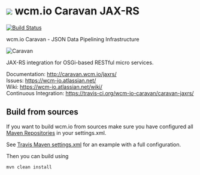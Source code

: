 <img src="http://wcm.io/images/favicon-16@2x.png"/> wcm.io Caravan JAX-RS
======
[![Build Status](https://travis-ci.org/wcm-io-caravan/caravan-jaxrs.png?branch=develop)](https://travis-ci.org/wcm-io-caravan/caravan-jaxrs)

wcm.io Caravan - JSON Data Pipelining Infrastructure

![Caravan](http://caravan.wcm.io/images/caravan.gif)

JAX-RS integration for OSGi-based RESTful micro services.

Documentation: http://caravan.wcm.io/jaxrs/<br/>
Issues: https://wcm-io.atlassian.net/<br/>
Wiki: https://wcm-io.atlassian.net/wiki/<br/>
Continuous Integration: https://travis-ci.org/wcm-io-caravan/caravan-jaxrs/


## Build from sources

If you want to build wcm.io from sources make sure you have configured all [Maven Repositories](http://caravan.wcm.io/maven.html) in your settings.xml.

See [Travis Maven settings.xml](https://github.com/wcm-io-caravan/caravan-jaxrs/blob/master/.travis.maven-settings.xml) for an example with a full configuration.

Then you can build using

```
mvn clean install
```
